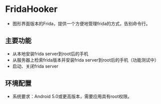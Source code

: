 # FridaHooker
- 图形界面版本的Frida，提供一个方便地管理frida的方式，告别命令行。

## 主要功能
- 从本地安装frida server到root后的手机
- 从服务器上检索frida版本并安装frida server到root后的手机（功能测试中）
- 启动、关闭frida server

## 环境配置
- 系统要求：Android 5.0或更高版本，需要应用具有root权限。
